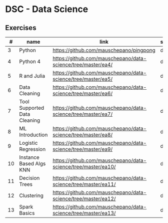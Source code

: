 # DSC - Data Science

## Exercises

| \# | name        | link                                          | state       |
|----|-------------|-----------------------------------------------|-------------|
| 3  | Python      | https://github.com/mauschepano/pingpong       | done        |
| 4  | Python 4    | https://github.com/mauschepano/data-science/tree/master/ea4/ | done |
| 5  | R and Julia | https://github.com/mauschepano/data-science/tree/master/ea5/ | done |
| 6  | Data Cleaning | https://github.com/mauschepano/data-science/tree/master/ea6/ | done |
| 7  | Tool Supported Data Cleaning| https://github.com/mauschepano/data-science/tree/master/ea7/ | done |
| 8  | ML Introduction | https://github.com/mauschepano/data-science/tree/master/ea8/ | done |
| 9  | Logistic Regression | https://github.com/mauschepano/data-science/tree/master/ea9/ | done |
| 10 | Instance Based Algs KNN | https://github.com/mauschepano/data-science/tree/master/ea10/ | done |
| 11 | Decision Trees | https://github.com/mauschepano/data-science/tree/master/ea11/ | done |
| 12 | Clustering | https://github.com/mauschepano/data-science/tree/master/ea12/ | done |
| 13 | Spark Basics | https://github.com/mauschepano/data-science/tree/master/ea13/ | done |
